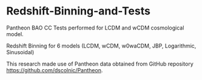 # Redshift-Binning-and-Tests
Pantheon BAO CC Tests performed for LCDM and wCDM cosmological model. 

Redshift Binning for 6 models (LCDM, wCDM, w0waCDM, JBP, Logarithmic, Sinusoidal)

This research made use of Pantheon data obtained from GitHub repository https://github.com/dscolnic/Pantheon.
